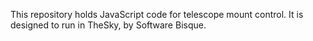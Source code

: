 This repository holds JavaScript code for telescope mount control.
It is designed to run in TheSky, by Software Bisque.
